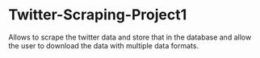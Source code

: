 # Twitter-Scraping-Project1
Allows to scrape the twitter data and store that in the database and allow the user to download the data with multiple data formats.
